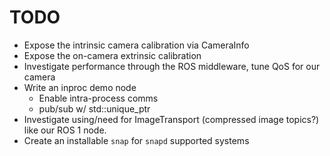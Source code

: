 TODO
====

* Expose the intrinsic camera calibration via CameraInfo
* Expose the on-camera extrinsic calibration
* Investigate performance through the ROS middleware, tune QoS for our camera
* Write an inproc demo node
  * Enable intra-process comms
  * pub/sub w/ std::unique_ptr
* Investigate using/need for ImageTransport (compressed image topics?) like our
  ROS 1 node.
* Create an installable `snap` for `snapd` supported systems
